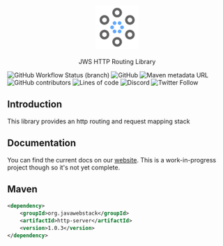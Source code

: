 <p align="center"><img src="https://raw.githubusercontent.com/JavaWebStack/docs/master/docs/assets/img/icon.svg" width="100">
<br><br>
JWS HTTP Routing Library
</p>

![GitHub Workflow Status (branch)](https://img.shields.io/github/workflow/status/JavaWebStack/http-server/Maven%20Deploy/master)
![GitHub](https://img.shields.io/github/license/JavaWebStack/http-server)
![Maven metadata URL](https://img.shields.io/maven-metadata/v?metadataUrl=https%3A%2F%2Frepo1.maven.org%2Fmaven2%2Forg%2Fjavawebstack%2FHTTP-Server%2Fmaven-metadata.xml)
![GitHub contributors](https://img.shields.io/github/contributors/JavaWebStack/http-server)
![Lines of code](https://img.shields.io/tokei/lines/github/JavaWebStack/http-server)
![Discord](https://img.shields.io/discord/815612319378833408?color=%237289DA&label=discord)
![Twitter Follow](https://img.shields.io/twitter/follow/JavaWebStack?style=social)

## Introduction

This library provides an http routing and request mapping stack

## Documentation

You can find the current docs on our [website](https://docs.javawebstack.org/framework/httpserver). This is a
work-in-progress project though so it's not yet complete.

## Maven
```xml
<dependency>
    <groupId>org.javawebstack</groupId>
    <artifactId>http-server</artifactId>
    <version>1.0.3</version>
</dependency>
```